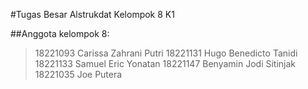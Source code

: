 #Tugas Besar Alstrukdat Kelompok 8 K1

##Anggota kelompok 8:
> 18221093 Carissa Zahrani Putri
> 18221131 Hugo Benedicto Tanidi
> 18221133 Samuel Eric Yonatan
> 18221147 Benyamin Jodi Sitinjak
> 18221035 Joe Putera